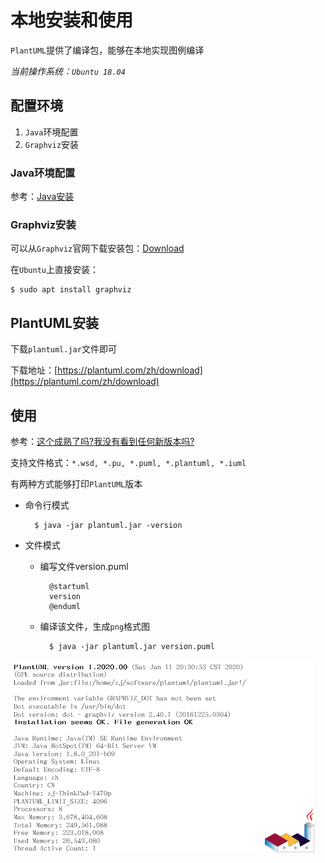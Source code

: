 
# 本地安装和使用

`PlantUML`提供了编译包，能够在本地实现图例编译

*当前操作系统：`Ubuntu 18.04`*

## 配置环境

1. `Java`环境配置
2. `Graphviz`安装

### Java环境配置

参考：[Java安装](https://zj-linux-guide.readthedocs.io/zh_CN/latest/tool-install-configure/Java%E5%AE%89%E8%A3%85/)

### Graphviz安装

可以从`Graphviz`官网下载安装包：[Download](https://www.graphviz.org/download/)

在`Ubuntu`上直接安装：

```
$ sudo apt install graphviz
```

## PlantUML安装

下载`plantuml.jar`文件即可

下载地址：[https://plantuml.com/zh/download](https://plantuml.com/zh/download)

## 使用

参考：[这个成熟了吗?我没有看到任何新版本吗?](https://plantuml.com/zh/faq)

支持文件格式：`*.wsd, *.pu, *.puml, *.plantuml, *.iuml`

有两种方式能够打印`PlantUML`版本

* 命令行模式

        $ java -jar plantuml.jar -version

* 文件模式
    * 编写文件version.puml
  
            @startuml
            version
            @enduml

    * 编译该文件，生成`png`格式图

            $ java -jar plantuml.jar version.puml
       
![](./imgs/version.png)